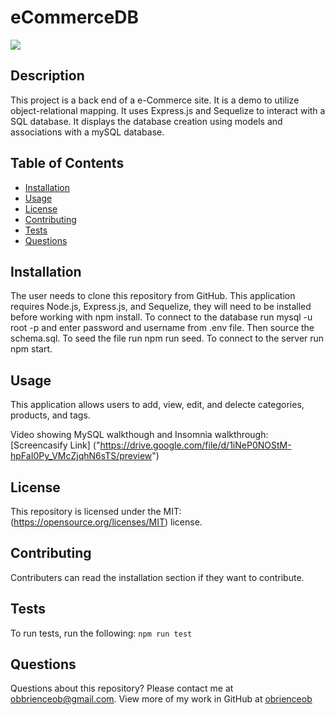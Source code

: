 # eCommerceDB
![](https://img.shields.io/badge/License-MIT-yellow.svg)
## Description
This project is a back end of a e-Commerce site. It is a demo to utilize object-relational mapping. It uses Express.js and Sequelize to interact with a SQL database. It displays the database creation using models and associations with a mySQL database. 

## Table of Contents
* [Installation](#installation)
* [Usage](#usage)
* [License](#license)
* [Contributing](#contributing)
* [Tests](#tests)
* [Questions](#questions)

## Installation
The user needs to clone this repository from GitHub. This application requires Node.js, Express.js, and Sequelize, they will need to be installed before working with npm install. To connect to the database run mysql -u root -p and enter password and username from .env file. Then source the schema.sql. To seed the file run npm run seed. To connect to the server run npm start.

## Usage
This application allows users to add, view, edit, and delecte categories, products, and tags. 

Video showing MySQL walkthough and Insomnia walkthrough: [Screencasify Link] ("https://drive.google.com/file/d/1iNeP0NOStM-hpFaI0Py_VMcZjqhN6sTS/preview")

## License
This repository is licensed under the MIT: (https://opensource.org/licenses/MIT) license.

## Contributing
Contributers can read the installation section if they want to contribute. 

## Tests
To run tests, run the following:
`
npm run test
`

## Questions
Questions about this repository? Please contact me at [obbrienceob@gmail.com](mailto:obbrienceob@gmail.com). View more of my work in GitHub at [obrienceob](https://github.com/obrienceob) 
